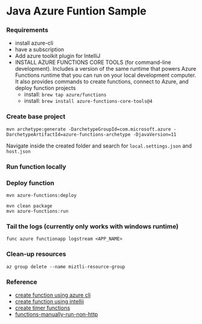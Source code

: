 # Java Azure Funtion Sample

### Requirements

- install azure-cli
- have a subscription
- Add azure toolkit plugin for IntelliJ
- INSTALL AZURE FUNCTIONS CORE TOOLS (for command-line development). Includes a version of the same runtime that powers Azure Functions runtime that you can run on your local development computer. It also provides commands to create functions, connect to Azure, and deploy function projects
  - install: `brew tap azure/functions`
  - install: `brew install azure-functions-core-tools@4`

### Create base project

`mvn archetype:generate -DarchetypeGroupId=com.microsoft.azure -DarchetypeArtifactId=azure-functions-archetype -DjavaVersion=11`

Navigate inside the created folder and search for `local.settings.json` and `host.json`

### Run function locally

### Deploy function
```shell
mvn azure-functions:deploy
```

```shell
mvn clean package
mvn azure-functions:run
```

### Tail the logs (currently only works with windows runtime)

`func azure functionapp logstream <APP_NAME>`

### Clean-up resources

`az group delete --name miztli-resource-group`

### Reference

- [create function using azure cli](https://learn.microsoft.com/en-us/azure/azure-functions/create-first-function-cli-java?tabs=bash%2Cazure-cli%2Cbrowser)
- [create function using intellij](https://learn.microsoft.com/en-us/azure/azure-functions/functions-create-maven-intellij)
- [create timer functions](https://learn.microsoft.com/en-us/azure/azure-functions/functions-bindings-timer?tabs=in-process&pivots=programming-language-java)
- [functions-manually-run-non-http](https://learn.microsoft.com/en-us/azure/azure-functions/functions-manually-run-non-http)